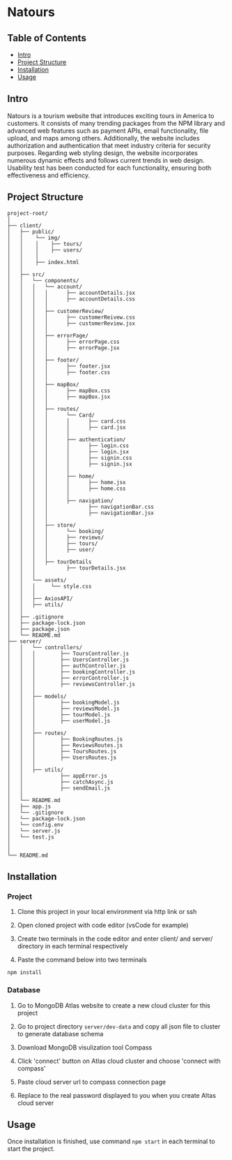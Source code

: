 # Natours

## Table of Contents

- [Intro](#Intro)
- [Project Structure](#project-structure)
- [Installation](#installation)
- [Usage](#usage)
  
## Intro
Natours is a tourism website that introduces exciting tours in America to customers. It consists of many trending packages from the NPM library and advanced web features such as payment APIs, email functionality, file upload, and maps among others. Additionally, the website includes authorization and authentication that meet industry criteria for security purposes.
Regarding web styling design, the website incorporates numerous dynamic effects and follows current trends in web design. Usability test has been conducted for each functionality, ensuring both effectiveness and efficiency.

## Project Structure
```
project-root/
│
├── client/
│   ├── public/
│   │    └── img/
│   │    │    ├── tours/
│   │    │    ├── users/
│   │    │
│   │    ├── index.html
│   │  
│   ├── src/
│   │   └── components/
│   │   │   └── account/
│   │   │   │      ├── accountDetails.jsx
│   │   │   │      ├── accountDetails.css
│   │   │   │
│   │   │   ├── customerReview/
│   │   │   │      ├── customerReivew.css
│   │   │   │      ├── customerReview.jsx
│   │   │   │
│   │   │   ├── errorPage/
│   │   │   │      ├── errorPage.css
│   │   │   │      ├── errorPage.jsx
│   │   │   │
│   │   │   ├── footer/
│   │   │   │      ├── footer.jsx
│   │   │   │      ├── footer.css
│   │   │   │
│   │   │   ├── mapBox/
│   │   │   │      ├── mapBox.css
│   │   │   │      ├── mapBox.jsx
│   │   │   │
│   │   │   ├── routes/
│   │   │   │      └── Card/
│   │   │   │      │      ├── card.css
│   │   │   │      │      ├── card.jsx
│   │   │   │      │
│   │   │   │      ├── authentication/
│   │   │   │      │      ├── login.css
│   │   │   │      │      ├── login.jsx
│   │   │   │      │      ├── signin.css
│   │   │   │      │      ├── signin.jsx
│   │   │   │      │
│   │   │   │      ├── home/
│   │   │   │      │      ├── home.jsx
│   │   │   │      │      ├── home.css
│   │   │   │      │
│   │   │   │      ├── navigation/
│   │   │   │             ├── navigationBar.css
│   │   │   │             ├── navigationBar.jsx
│   │   │   │
│   │   │   ├── store/
│   │   │   │      └── booking/
│   │   │   │      ├── reviews/
│   │   │   │      ├── tours/
│   │   │   │      ├── user/
│   │   │   │
│   │   │   ├── tourDetails
│   │   │          ├── tourDetails.jsx   
│   │   │  
│   │   └── assets/
│   │   │     └── style.css
│   │   │ 
│   │   ├── AxiosAPI/
│   │   ├── utils/
│   │
│   ├── .gitignore
│   ├── package-lock.json
│   ├── package.json
│   └── README.md
├── server/
│   │   └── controllers/
│   │   │        ├── ToursController.js
│   │   │        ├── UsersController.js
│   │   │        ├── authController.js
│   │   │        ├── bookingController.js
│   │   │        ├── errorController.js
│   │   │        ├── reviewsController.js
│   │   │
│   │   ├── models/
│   │   │        ├── bookingModel.js
│   │   │        ├── reviewsModel.js
│   │   │        ├── tourModel.js
│   │   │        ├── userModel.js
│   │   │
│   │   ├── routes/
│   │   │        ├── BookingRoutes.js
│   │   │        ├── ReviewsRoutes.js
│   │   │        ├── ToursRoutes.js
│   │   │        ├── UsersRoutes.js
│   │   │
│   │   ├── utils/
│   │            ├── appError.js
│   │            ├── catchAsync.js
│   │            ├── sendEmail.js
│   │            
│   └── README.md
│   ├── app.js
│   └── .gitignore
│   └── package-lock.json
│   └── config.env
│   └── server.js
│   └── test.js
│
│
└── README.md
```
## Installation

### Project
1. Clone this project in your local environment via http link or ssh
   
2. Open cloned project with code editor (vsCode for example)

3. Create two terminals in the code editor and enter client/ and server/ directory in each terminal respectively

4. Paste the command below into two terminals 
```
npm install
```
### Database
1. Go to MongoDB Atlas website to create a new cloud cluster for this project

2. Go to project directory ``server/dev-data`` and copy all json file to cluster to generate database schema

3. Download MongoDB visulization tool Compass

4. Click 'connect' button on Atlas cloud cluster and choose 'connect with compass'

5. Paste cloud server url to compass connection page

6. Replace <password> to the real password displayed to you when you create Altas cloud server

## Usage

Once installation is finished, use command ```npm start``` in each terminal to start the project.

